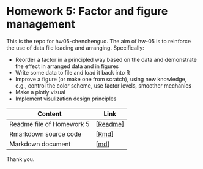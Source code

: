 # Homework 5: Factor and figure management
This is the repo for hw05-chenchenguo.
The aim of hw-05 is to reinforce the use of data file loading and arranging.
Specifically:
  * Reorder a factor in a principled way based on the data and demonstrate the effect in arranged data and in figures
  * Write some data to file and load it back into R
  * Improve a figure (or make one from scratch), using new knowledge, e.g., control the color scheme, use factor levels, smoother mechanics
  * Make a plotly visual
  * Implement visulization design principles



Content | Link
--------|---------
Readme file of Homework 5 | \[[Readme](https://github.com/STAT545-UBC-students/hw05-chenchenguo/blob/master/README.md)\]
Rmarkdown source code | \[[Rmd](https://github.com/STAT545-UBC-students/hw05-chenchenguo/blob/master/Hw_Chenchen%20Guo.Rmd)\]
Markdown document | \[[md](https://github.com/STAT545-UBC-students/hw05-chenchenguo/blob/master/Hw_Chenchen_Guo.md)\]


Thank you.
